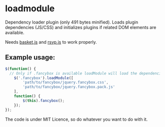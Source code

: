 loadmodule
==========

Dependency loader plugin (only 491 bytes minified). Loads plugin dependencies (JS/CSS) and initializes plugins if related DOM elements are available.

Needs [basket.js](https://github.com/addyosmani/basket.js) and [rsvp.js](https://github.com/tildeio/rsvp.js) to work properly.

## Example usage:

```JavaScript
$(function() {
  // Only if .fancybox is available loadModule will load the dependencies and invoke the callback
	$('.fancybox').loadModule([
		'path/to/fancybox/jquery.fancybox.css', 
		'path/to/fancybox/jquery.fancybox.pack.js'
	],
	function() {
		$(this).fancybox();
	});
});
```

The code is under MIT Licence, so do whatever you want to do with it.
